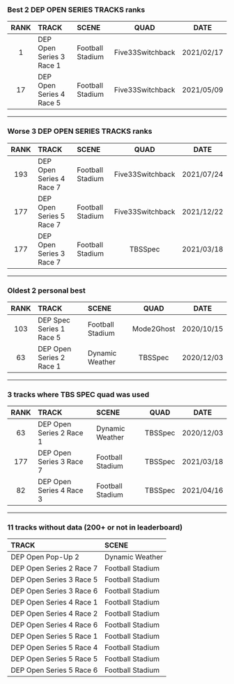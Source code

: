 ### Best 2 DEP OPEN SERIES TRACKS ranks
|RANK|TRACK|SCENE|QUAD|DATE|
|:---:|:---|:---|:---:|:---:|
|1|DEP Open Series 3 Race 1|Football Stadium|Five33Switchback|2021/02/17|
|17|DEP Open Series 4 Race 5|Football Stadium|Five33Switchback|2021/05/09|
---
### Worse 3 DEP OPEN SERIES TRACKS ranks
|RANK|TRACK|SCENE|QUAD|DATE|
|:---:|:---|:---|:---:|:---:|
|193|DEP Open Series 4 Race 7|Football Stadium|Five33Switchback|2021/07/24|
|177|DEP Open Series 5 Race 7|Football Stadium|Five33Switchback|2021/12/22|
|177|DEP Open Series 3 Race 7|Football Stadium|TBSSpec|2021/03/18|
---
### Oldest 2 personal best
|RANK|TRACK|SCENE|QUAD|DATE|
|:---:|:---|:---|:---:|:---:|
|103|DEP Spec Series 1 Race 5|Football Stadium|Mode2Ghost|2020/10/15|
|63|DEP Open Series 2 Race 1|Dynamic Weather|TBSSpec|2020/12/03|
---
### 3 tracks where TBS SPEC quad was used
|RANK|TRACK|SCENE|QUAD|DATE|
|:---:|:---|:---|:---:|:---:|
|63|DEP Open Series 2 Race 1|Dynamic Weather|TBSSpec|2020/12/03|
|177|DEP Open Series 3 Race 7|Football Stadium|TBSSpec|2021/03/18|
|82|DEP Open Series 4 Race 3|Football Stadium|TBSSpec|2021/04/16|
---
### 11 tracks without data (200+ or not in leaderboard)
|TRACK|SCENE|
|:---|:---|
|DEP Open Pop-Up 2|Dynamic Weather|
|DEP Open Series 2 Race 7|Football Stadium|
|DEP Open Series 3 Race 5|Football Stadium|
|DEP Open Series 3 Race 6|Football Stadium|
|DEP Open Series 4 Race 1|Football Stadium|
|DEP Open Series 4 Race 2|Football Stadium|
|DEP Open Series 4 Race 6|Football Stadium|
|DEP Open Series 5 Race 1|Football Stadium|
|DEP Open Series 5 Race 4|Football Stadium|
|DEP Open Series 5 Race 5|Football Stadium|
|DEP Open Series 5 Race 6|Football Stadium|

